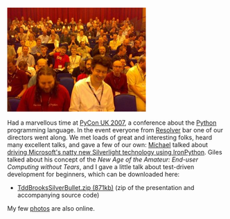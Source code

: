 <!--
.. title: PyCon UK 2007
.. slug: pycon-uk-2007
.. date: 2007-09-13 13:57:26-05:00
.. tags: geek,software,python,testing,presentations,meetup
.. link: 
.. description: 
.. type: text
-->


![PyCon UK 2007 view from the front](/files/2007/09/pycon.jpg)

Had a marvellous time at [PyCon UK
2007](http://pyconuk.org/index.html), a conference about the
[Python](http://python.org) programming language. In the event everyone
from [Resolver](http://resolversystems.com) bar one of our directors
went along. We met loads of great and interesting folks, heard many
excellent talks, and gave a few of our own:
[Michael](http://www.voidspace.org.uk/python/weblog/index.shtml) talked
about [driving Microsoft's natty new Silverlight technology using
IronPython](http://www.voidspace.org.uk/ironpython/webide/webide.html).
Giles talked about his concept of the *New Age of the Amateur:
End-user Computing without Tears*, and I gave a little talk about
test-driven development for beginners, which can be downloaded here:

-   [TddBrooksSilverBullet.zip
    (871kb)](/files/2007/11/tddbrookssilverbullet.zip "TddBrooksSilverBullet.zip (871kb)")
    (zip of the presentation and accompanying source code)

My few [photos](https://photos.google.com/album/AF1QipMCq2rBgyBpQLK596zqHJVTAdQu0yUe9ngrXWEb) are also online.
